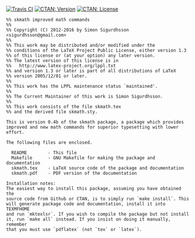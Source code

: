 [![Travis CI](https://img.shields.io/travis/urdh/skmath/master.svg)](http://travis-ci.org/urdh/skmath)
[![CTAN: Version](https://img.shields.io/ctan/v/skmath.svg)](http://www.ctan.org/pkg/skmath)
[![CTAN: License](https://img.shields.io/ctan/l/skmath.svg)](http://www.ctan.org/pkg/skmath)
```
%% skmath improved math commands
%%
%% Copyright (C) 2012-2016 by Simon Sigurdhsson <sigurdhsson@gmail.com>
%%
%% This work may be distributed and/or modified under the
%% conditions of the LaTeX Project Public License, either version 1.3
%% of this license or (at your option) any later version.
%% The latest version of this license is in
%%   http://www.latex-project.org/lppl.txt
%% and version 1.3 or later is part of all distributions of LaTeX
%% version 2005/12/01 or later.
%%
%% This work has the LPPL maintenance status `maintained'.
%%
%% The Current Maintainer of this work is Simon Sigurdhsson.
%%
%% This work consists of the file skmath.tex
%% and the derived file skmath.sty.

This is version 0.4b of the skmath package, a package which provides
improved and new math commands for superior typesetting with lower effort.

The following files are enclosed.

  README        - This file
  Makefile      - GNU Makefile for making the package and documentation
  skmath.tex    - LaTeX source code of the package and documentation
  skmath.pdf    - PDF version of the documentation

Installation notes:
The easiest way to install this package, assuming you have obtained the
source code from Github or CTAN, is to simply run `make install`. This
will generate package code and documentation, install it into TEXMFHOME
and run `mktexlsr`. If you wish to compile the package but not install
it, run `make all` instead. If you insist on doing it manually, remember
that you must use `pdflatex` (not `tex` or `latex`).
```
